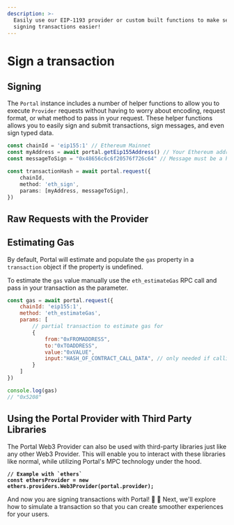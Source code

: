 ```yaml
---
description: >-
  Easily use our EIP-1193 provider or custom built functions to make sending and
  signing transactions easier!
---
```


# Sign a transaction

## Signing

The `Portal` instance includes a number of helper functions to allow you to execute `Provider` requests without having to worry about encoding, request format, or what method to pass in your request. These helper functions allows you to easily sign and submit transactions, sign messages, and even sign typed data.

```typescript
const chainId = 'eip155:1' // Ethereum Mainnet
const myAddress = await portal.getEip155Address() // Your Ethereum address
const messageToSign = "0x48656c6c6f20576f726c64" // Message must be a hex string

const transactionHash = await portal.request({
    chainId,
    method: 'eth_sign',
    params: [myAddress, messageToSign],
})
```

## Raw Requests with the Provider

## Estimating Gas

By default, Portal will estimate and populate the `gas` property in a `transaction` object if the property is undefined.

To estimate the `gas` value manually use the `eth_estimateGas` RPC call and pass in your transaction as the parameter.

```javascript
const gas = await portal.request({
    chainId: 'eip155:1',
    method: 'eth_estimateGas',
    params: [
        // partial transaction to estimate gas for
        {
            from:"0xFROMADDRESS",
            to:"0xTOADDRESS",
            value:"0xVALUE",
            input:"HASH_OF_CONTRACT_CALL_DATA", // only needed if calling a smart contract
        }
    ]
})

console.log(gas)
// "0x5208"
```

## Using the Portal Provider with Third Party Libraries

The Portal Web3 Provider can also be used with third-party libraries just like any other Web3 Provider. This will enable you to interact with these libraries like normal, while utilizing Portal's MPC technology under the hood.

<pre class="language-typescript"><code class="lang-typescript"><strong>// Example with `ethers`
</strong><strong>const ethersProvider = new ethers.providers.Web3Provider(portal.provider);
</strong></code></pre>

And now you are signing transactions with Portal! 🙌 🚀 Next, we'll explore how to simulate a transaction so that you can create smoother experiences for your users.
